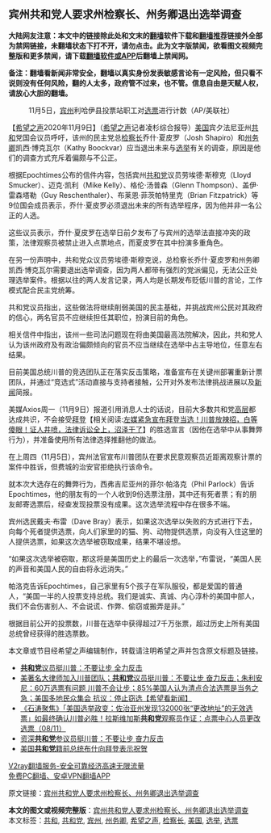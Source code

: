  <h2>宾州共和党人要求州检察长、州务卿退出选举调查</h2> <p class="notice"><b>大陆网友注意：本文中的链接除此处和文末的<a href="https://github.com/bannedbook/fanqiang" >翻墙</a>软件下载和<a href="https://github.com/killgcd/justmysocks/blob/master/README.md">翻墙推荐</a>链接外全部为禁网链接，未翻墙状态下打不开，请勿点击。此为文字版禁闻，欲看图文视频完整版和更多禁闻，请下载<a href="https://github.com/bannedbook/fanqiang">翻墙软件或APP</a>后翻墙上禁闻网。</p><p>备注：翻墙看新闻非常安全，翻墙以真实身份发表敏感言论有一定风险，但只看不说则没有任何风险，翻的人太多，政府管不过来，也不管。信息自由是天赋人权，请放心大胆的翻墙。</b></p>  <div class="entry"> <figure><figcaption>11月5日，<a href="https://www.bannedbook.org/bnews/tag/%E5%AE%BE%E5%B7%9E/" class="st_tag internal_tag" rel="tag" title="标签 宾州 下的日志">宾州</a>利哈伊县投票站职工对<a href="https://www.bannedbook.org/bnews/tag/%E9%80%89%E7%A5%A8/" class="st_tag internal_tag" rel="tag" title="标签 选票 下的日志">选票</a>进行计数（AP/美联社）</figcaption></figure> <p>【<span class='wp_keywordlink_affiliate'><a href="https://www.soundofhope.org" title="希望之声" target="_blank">希望之声</a></span>2020年11月9日】（<a href="https://www.bannedbook.org/bnews/tag/%e5%b8%8c%e6%9c%9b%e4%b9%8b%e5%a3%b0/" class="st_tag internal_tag" rel="tag" title="标签 希望之声 下的日志">希望之声</a>记者凌杉综合报导）<a href="https://www.bannedbook.org/bnews/tag/%e7%be%8e%e5%9b%bd/" class="st_tag internal_tag" rel="tag" title="标签 美国 下的日志">美国</a>宾夕法尼亚州<a href="https://www.bannedbook.org/bnews/tag/%E5%85%B1%E5%92%8C/" class="st_tag internal_tag" rel="tag" title="标签 共和 下的日志">共和</a>党国会议员呼吁，该州的民主党总<a href="https://www.bannedbook.org/bnews/tag/%E6%A3%80%E5%AF%9F%E9%95%BF/" class="st_tag internal_tag" rel="tag" title="标签 检察长 下的日志">检察长</a>乔什·夏皮罗（Josh Shapiro）和<a href="https://www.bannedbook.org/bnews/tag/%E5%B7%9E%E5%8A%A1%E5%8D%BF/" class="st_tag internal_tag" rel="tag" title="标签 州务卿 下的日志">州务卿</a>凯西·博克瓦尔（Kathy Boockvar）应当退出未来与<a href="https://www.bannedbook.org/bnews/tag/%e9%80%89%e4%b8%be/" class="st_tag internal_tag" rel="tag" title="标签 选举 下的日志">选举</a>有关的调查，原因是他们的调查方式充斥着偏颇与不公正。</p> <p>根据Epochtimes公布的信件内容，包括宾州<a href="https://www.bannedbook.org/bnews/tag/%e5%85%b1%e5%92%8c%e5%85%9a/" class="st_tag internal_tag" rel="tag" title="标签 共和党 下的日志">共和党</a>议员劳埃德·斯穆克（Lloyd Smucker）、迈克·凯利（Mike Kelly）、格伦·汤普森（Glenn Thompson）、盖伊·雷森塔勒（Guy Reschenthaler）、布莱恩·菲茨帕特里克（Brian Fitzpatrick）等9位国会成员表示，乔什·夏皮罗必须退出未来的所有选举程序，因为他并非一名公正的人选。</p> <p>这些议员表示，乔什·夏皮罗在选举日前夕发布了与宾州的选举法直接冲突的政策，法律观察员被禁止进入点票地点，而夏皮罗在其中扮演多重角色。</p> <p>在另一份声明中，共和党众议员劳埃德·斯穆克说，总检察长乔什·夏皮罗和州务卿凯西·博克瓦尔需要退出选举调查，因为两人都带有强烈的党派偏见，无法公正处理选举案件。根据以往的两人发言记录，两人均是长期发布贬低川普的言论，工作模式配合民主党统筹。</p>  <p>共和党议员指出，这些做法将继续削弱美国的民主基础，并挑战宾州公民对其政府的信心，两名官员不应继续担任其职位，扮演目前的角色。</p> <p>相关信件中指出，该州一些司法问题现在将由美国最高法院解决，因此，共和党人认为该州政府及有政治偏颇倾向的官员不应当继续在选举中占主导地位，任意左右结果。</p> <p>目前美国总统川普的竞选团队正在落实反击策略，准备宣布在关键州部署重新计票团队，并通过“竞选式”活动直接与支持者接触，公开对外发布法律挑战进展以及<span class='wp_keywordlink_affiliate'><a href="https://www.bannedbook.org/" title="新闻">新闻</a></span>简报。</p> <p>美媒Axios周一（11月9日）报道引用消息人士的话说，目前大多数共和党<span class='wp_keywordlink_affiliate'><a href="https://www.bannedbook.org/bnews/ccpdope/" title="中共高层内幕" target="_blank">高层</a></span>都达成共识，不会接受<span class='wp_keywordlink'><a href="https://www.bannedbook.org/bnews/comments/20201018/1415809.html" title="“硬盘门”再爆：拿中共华信10％股的“大人物”正是拜登" target="_blank">拜登</a></span>【相关阅读:<a href='https://www.bannedbook.org/bnews/bannedvideo/20201108/1427782.html' target='_blank'>左媒紧急宣布拜登当选！川普放辣招，白等傻眼！证人井喷，法律诉讼全上，沼泽干了</a>】的胜选宣言（因他在选举中从事舞弊行为），并准备使用所有法律选择推翻他的做法。</p>  <p>在上周四（11月5日），宾州法官宣布川普团队在要求民意观察员近距离观察计票的案件中胜诉，但费城的治安官拒绝执行该命令。</p> <p>就本次大选存在的舞弊行为，西弗吉尼亚州的菲尔·帕洛克（Phil Parlock）告诉Epochtimes，他的朋友有的一个人收到9份选票注册，其中还有死者票；有的朋友邮寄选票后，经查发现投票没有成果。这次选举流程中存在很多不端。</p> <p>宾州选民戴夫·布雷（Dave Bray）表示，如果这次选举以失败的方式进行下去，向每个死者提供选票，向人们家里的的猫、狗、动物提供选票，向没有入住这里的人提供选票，如果这次选举被窃取成果，结果不堪设想。</p> <p>“如果这次选举被窃取，那这将是美国历史上的最后一次选举，”布雷说，“美国人民的声音和美国人民的自由将永远消失。”</p>  <p>帕洛克告诉Epochtimes，自己家里有5个孩子在军队服役，都是爱国的普通人，“美国一半的人投票支持总统。我们是诚实、真诚、内心淳朴的美国中部人，我们不会伤害别人、不会说谎、作弊、偷窃或搬弄是非。”</p> <p>根据目前公开的投票数，川普在选举中获得超过7千万张票，超过历史上所有美国总统曾经获得的胜选票数。</p> <p>本文章或节目经希望之声编辑制作，转载请注明希望之声并包含原文标题及链接。</p> <ul class='op-related-articles' title='相关阅读'> <li><a href='https://www.bannedbook.org/bnews/bannedvideo/20201110/1428454.html' target='_blank'><b>共和党</b>议员挺川普：不要让步 全力反击</a></li> <li><a href='https://www.bannedbook.org/bnews/bannedvideo/20201109/1428345.html' target='_blank'>美著名大律师加入川普团队；<b>共和党</b>议员挺川普：不要让步 奋力反击；朱利安尼：60万选票有问题 川普不会让步；85%美国人认为清点合法选票是当务之急；美国多地民众集会 抗议：停止窃选【希望看新闻】</a></li> <li><a href='https://www.bannedbook.org/bnews/bannedvideo/20201109/1428190.html' target='_blank'>《石涛聚焦》「美国选举政变：佐治亚州发现132000张“更改地址”的无效选票」如最终确认川普必胜！拉斯维加斯<b>共和党</b>观察员作证：点票中心人员更改选票（08/11）</a></li> <li><a href='https://www.bannedbook.org/bnews/cbnews/20201109/1428080.html' target='_blank'>资深<b>共和党</b>参议员挺川普：不要让步 奋力反击</a></li> <li><a href='https://www.bannedbook.org/bnews/worldnews/usa/20201109/1428044.html' target='_blank'>美国<b>共和党</b>籍前总统布什向拜登表示祝贺</a></li> </ul> <p class="texttj"> <a href="https://www.bannedbook.org/forum23/topic22702.html" target="_blank">V2ray翻墙服务-安全可靠经济高速无限流量</a><br/> <a href="https://github.com/bannedbook/fanqiang/wiki/%E7%A6%81%E9%97%BB%E7%BD%91%E5%AE%89%E5%8D%93%E7%BF%BB%E5%A2%99%E6%96%B0%E9%97%BBAPP" target="_blank">免费PC翻墙、安卓VPN翻墙APP</a></p><p>原文链接：<a class="src_link"  href="https://www.soundofhope.org/post/440944" target="_blank">宾州共和党人要求州检察长、州务卿退出选举调查</a></p> <a name='sharetosocial'></a>       <div><b>本文的图文或视频完整版</b>：<a href='https://www.bannedbook.org/bnews/comments/20201110/1428477.html'>宾州共和党人要求州检察长、州务卿退出选举调查</a></div>  </div><!--END ENTRY--> <div class="postfooter"> <div>本文标签：<a href="https://www.bannedbook.org/bnews/tag/%E5%85%B1%E5%92%8C/" rel="tag">共和</a>, <a href="https://www.bannedbook.org/bnews/tag/%e5%85%b1%e5%92%8c%e5%85%9a/" rel="tag">共和党</a>, <a href="https://www.bannedbook.org/bnews/tag/%E5%AE%BE%E5%B7%9E/" rel="tag">宾州</a>, <a href="https://www.bannedbook.org/bnews/tag/%E5%B7%9E%E5%8A%A1%E5%8D%BF/" rel="tag">州务卿</a>, <a href="https://www.bannedbook.org/bnews/tag/%e5%b8%8c%e6%9c%9b%e4%b9%8b%e5%a3%b0/" rel="tag">希望之声</a>, <a href="https://www.bannedbook.org/bnews/tag/%E6%A3%80%E5%AF%9F%E9%95%BF/" rel="tag">检察长</a>, <a href="https://www.bannedbook.org/bnews/tag/%e7%be%8e%e5%9b%bd/" rel="tag">美国</a>, <a href="https://www.bannedbook.org/bnews/tag/%e9%80%89%e4%b8%be/" rel="tag">选举</a>, <a href="https://www.bannedbook.org/bnews/tag/%E9%80%89%E7%A5%A8/" rel="tag">选票</a></div>  </div><!--END POSTFOOTER--> 